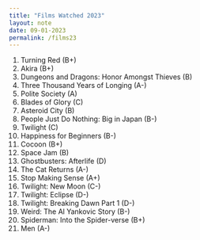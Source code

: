 ```yaml
---
title: "Films Watched 2023"
layout: note
date: 09-01-2023
permalink: /films23
---
```

1. Turning Red (B+)
2. Akira (B+)
3. Dungeons and Dragons: Honor Amongst Thieves (B) 
4. Three Thousand Years of Longing (A-)
5. Polite Society (A)
6. Blades of Glory (C)
7. Asteroid City (B)
8. People Just Do Nothing: Big in Japan (B-)
9. Twilight (C)
10. Happiness for Beginners (B-)
11. Cocoon (B+)
12. Space Jam (B)
13. Ghostbusters: Afterlife (D)
14. The Cat Returns (A-)
15. Stop Making Sense (A+)
16. Twilight: New Moon (C-)
17. Twilight: Eclipse (D-)
18. Twilight: Breaking Dawn Part 1 (D-)
19. Weird: The Al Yankovic Story (B-)
20. Spiderman: Into the Spider-verse (B+) 
21. Men (A-)